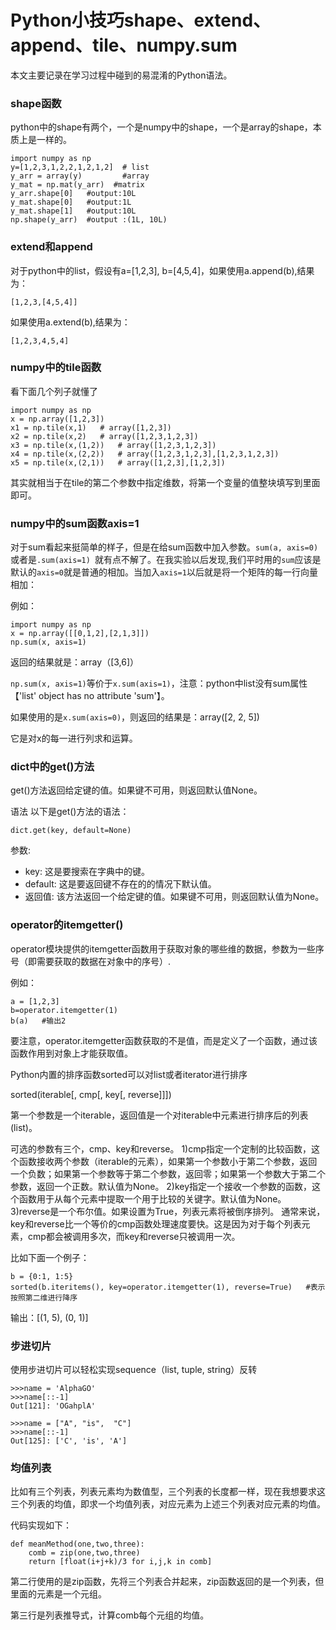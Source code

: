 # Python小技巧shape、extend、append、tile、numpy.sum



本文主要记录在学习过程中碰到的易混淆的Python语法。

### shape函数
python中的shape有两个，一个是numpy中的shape，一个是array的shape，本质上是一样的。

<!-- more -->



```
import numpy as np
y=[1,2,3,1,2,2,1,2,1,2]  # list
y_arr = array(y)         #array
y_mat = np.mat(y_arr)  #matrix
y_arr.shape[0]   #output:10L
y_mat.shape[0]   #output:1L
y_mat.shape[1]   #output:10L
np.shape(y_arr)  #output :(1L, 10L)
```

### extend和append

对于python中的list，假设有a=[1,2,3], b=[4,5,4]，如果使用a.append(b),结果为：

	[1,2,3,[4,5,4]]

如果使用a.extend(b),结果为：

	[1,2,3,4,5,4]


### numpy中的tile函数

看下面几个列子就懂了

```
import numpy as np
x = np.array([1,2,3])
x1 = np.tile(x,1)   # array([1,2,3])
x2 = np.tile(x,2)   # array([1,2,3,1,2,3])
x3 = np.tile(x,(1,2))   # array([1,2,3,1,2,3])
x4 = np.tile(x,(2,2))   # array([1,2,3,1,2,3],[1,2,3,1,2,3])
x5 = np.tile(x,(2,1))   # array([1,2,3],[1,2,3])
```

其实就相当于在tile的第二个参数中指定维数，将第一个变量的值整块填写到里面即可。

### numpy中的sum函数axis=1

对于sum看起来挺简单的样子，但是在给sum函数中加入参数。`sum(a, axis=0)`或者是`.sum(axis=1) `就有点不解了。在我实验以后发现,我们平时用的`sum`应该是默认的`axis=0`就是普通的相加。当加入`axis=1`以后就是将一个矩阵的每一行向量相加：

例如：

```
import numpy as np
x = np.array([[0,1,2],[2,1,3]])
np.sum(x, axis=1)
```

返回的结果就是：array（[3,6]）

`np.sum(x, axis=1)`等价于`x.sum(axis=1)`，注意：python中list没有sum属性【'list' object has no attribute 'sum'】。


如果使用的是`x.sum(axis=0)`，则返回的结果是：array([2, 2, 5])

它是对x的每一进行列求和运算。


### dict中的get()方法

get()方法返回给定键的值。如果键不可用，则返回默认值None。

语法
以下是get()方法的语法：

```
dict.get(key, default=None)
```

参数:

- key: 这是要搜索在字典中的键。
- default: 这是要返回键不存在的的情况下默认值。
- 返回值: 该方法返回一个给定键的值。如果键不可用，则返回默认值为None。


### operator的itemgetter()

operator模块提供的itemgetter函数用于获取对象的哪些维的数据，参数为一些序号（即需要获取的数据在对象中的序号）.

例如：

```
a = [1,2,3] 
b=operator.itemgetter(1)
b(a)   #输出2
```
要注意，operator.itemgetter函数获取的不是值，而是定义了一个函数，通过该函数作用到对象上才能获取值。

Python内置的排序函数sorted可以对list或者iterator进行排序

sorted(iterable[, cmp[, key[, reverse]]])

第一个参数是一个iterable，返回值是一个对iterable中元素进行排序后的列表(list)。

可选的参数有三个，cmp、key和reverse。
1)cmp指定一个定制的比较函数，这个函数接收两个参数（iterable的元素），如果第一个参数小于第二个参数，返回一个负数；如果第一个参数等于第二个参数，返回零；如果第一个参数大于第二个参数，返回一个正数。默认值为None。
2)key指定一个接收一个参数的函数，这个函数用于从每个元素中提取一个用于比较的关键字。默认值为None。
3)reverse是一个布尔值。如果设置为True，列表元素将被倒序排列。
通常来说，key和reverse比一个等价的cmp函数处理速度要快。这是因为对于每个列表元素，cmp都会被调用多次，而key和reverse只被调用一次。


比如下面一个例子：

```
b = {0:1, 1:5}
sorted(b.iteritems(), key=operator.itemgetter(1), reverse=True)   #表示按照第二维进行降序
```

输出：[(1, 5), (0, 1)]


### 步进切片

使用步进切片可以轻松实现sequence（list, tuple, string）反转

```
>>>name = 'AlphaGO'
>>>name[::-1]
Out[121]: 'OGahplA'

>>>name = ["A", "is",  "C"]
>>>name[::-1]
Out[125]: ['C', 'is', 'A']
```


### 均值列表

比如有三个列表，列表元素均为数值型，三个列表的长度都一样，现在我想要求这三个列表的均值，即求一个均值列表，对应元素为上述三个列表对应元素的均值。

<!--more-->


代码实现如下：

```
def meanMethod(one,two,three):
    comb = zip(one,two,three)
    return [float(i+j+k)/3 for i,j,k in comb]
```

第二行使用的是zip函数，先将三个列表合并起来，zip函数返回的是一个列表，但里面的元素是一个元组。

第三行是列表推导式，计算comb每个元组的均值。
